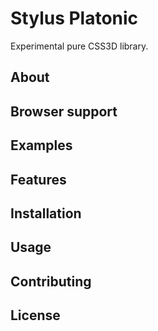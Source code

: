 # Stylus Platonic

Experimental pure CSS3D library.


## About


## Browser support


## Examples


## Features


## Installation


## Usage


## Contributing


## License